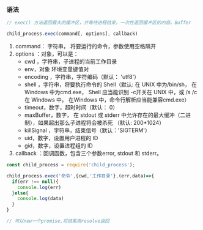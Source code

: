 ### 语法

```javascript
// exec() 方法返回最大的缓冲区，并等待进程结束，一次性返回缓冲区的内容。Buffer

child_process.exec(command[, options], callback)
```
1. command： 字符串， 将要运行的命令，参数使用空格隔开
2. options ：对象，可以是：
      - cwd ，字符串，子进程的当前工作目录
      - env，对象 环境变量键值对
      - encoding ，字符串，字符编码（默认： 'utf8'）
      - shell ，字符串，将要执行命令的 Shell（默认: 在 UNIX 中为/bin/sh， 在 Windows 中为cmd.exe， Shell 应当能识别 -c开关在 UNIX 中，或 /s /c 在 Windows 中。 在Windows 中，命令行解析应当能兼容cmd.exe）
      - timeout，数字，超时时间（默认： 0）
      - maxBuffer，数字， 在 stdout 或 stderr 中允许存在的最大缓冲（二进制），如果超出那么子进程将会被杀死 （默认: 200*1024）
      - killSignal ，字符串，结束信号（默认：'SIGTERM'）
      - uid，数字，设置用户进程的 ID
      - gid，数字，设置进程组的 ID
3. callback ：回调函数，包含三个参数error, stdout 和 stderr。

```javascript
const child_process = require('child_process');

child_process.exec('命令',{cwd,'工作目录'},(err,data)=>{
  if(err !== null){
    console.log(err)
  }else{
    console.log(data)
  }
}

// 可以new一个promise,将结果用resolve返回
```

